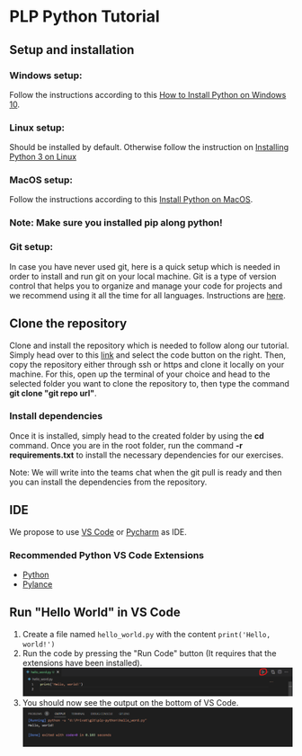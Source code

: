 # PLP Python Tutorial


## Setup and installation

### Windows setup:
 Follow the instructions according to this [How to Install Python on Windows 10](https://www.digitalocean.com/community/tutorials/install-python-windows-10).

### Linux setup:
Should be installed by default. Otherwise follow the instruction on [Installing Python 3 on Linux](https://docs.python-guide.org/starting/install3/linux/)
### MacOS setup:
Follow the instructions according to this [Install Python on MacOS](https://www.jcchouinard.com/install-python-on-macos/#:~:text=The%20best%20place%20to%20install,to%20start%20the%20Python%20installer.). 

### Note: Make sure you installed pip along python!

### Git setup:
In case you have never used git, here is a quick setup which is needed in order to install and run git on your local machine. Git is a type of version control that helps you to organize and manage your code for projects and we recommend using it all the time for all languages. Instructions are [here](https://git-scm.com/book/en/v2/Getting-Started-Installing-Git).

## Clone the repository
Clone and install the repository which is needed to follow along our tutorial. Simply head over to this [link](https://github.com/Chreggii/plp-python) and select the code button on the right. Then, copy the repository either through ssh or https and clone it locally on your machine. For this, open up the terminal of your choice and head to the selected folder you want to clone the repository to, then type the command **git clone "git repo url"**. 


### Install dependencies
Once it is installed, simply head to the created folder by using the **cd** command.
Once you are in the root folder, run the command **-r requirements.txt** to install the necessary dependencies for our exercises. 

Note: We will write into the teams chat when the git pull is ready and then you can install the dependencies from the repository.

## IDE
We propose to use [VS Code](https://code.visualstudio.com/) or [Pycharm](https://www.jetbrains.com/de-de/pycharm/) as IDE.

### Recommended Python VS Code Extensions
- [Python](https://marketplace.visualstudio.com/items?itemName=ms-python.python)
- [Pylance](https://marketplace.visualstudio.com/items?itemName=ms-python.vscode-pylance)


## Run "Hello World" in VS Code

1. Create a file named `hello_world.py` with the content `print('Hello, world!')`
2. Run the code by pressing the "Run Code" button (It requires that the extensions have been installed). ![Run Button](assets/vs_code_run_button.png)
3. You should now see the output on the bottom of VS Code. ![Output](assets/vs_code_output.png)

